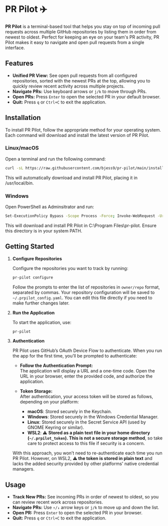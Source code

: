 # PR Pilot ✈️

**PR Pilot** is a terminal-based tool that helps you stay on top of incoming pull requests across multiple GitHub repositories by listing them in order from newest to oldest. Perfect for keeping an eye on your team's PR activity, PR Pilot makes it easy to navigate and open pull requests from a single interface.

## Features

- **Unified PR View:** See open pull requests from all configured repositories, sorted with the newest PRs at the top, allowing you to quickly review recent activity across multiple projects.
- **Navigate PRs:** Use keyboard arrows or `j/k` to move through PRs.
- **Open PRs:** Press `Enter` to open the selected PR in your default browser.
- **Quit:** Press `q` or `Ctrl+C` to exit the application.

## Installation

To install PR Pilot, follow the appropriate method for your operating system. Each command will download and install the latest version of PR Pilot.

### Linux/macOS

Open a terminal and run the following command:

```bash
curl -sL https://raw.githubusercontent.com/bjess9/pr-pilot/main/install.sh | bash
```

This will automatically download and install PR Pilot, placing it in /usr/local/bin.

### Windows

Open PowerShell as Adminsitrator and run:

```bash
Set-ExecutionPolicy Bypass -Scope Process -Force; Invoke-WebRequest -Uri "https://raw.githubusercontent.com/bjess9/pr-pilot/main/install.ps1" -OutFile "install.ps1"; .\install.ps1
```

This will download and install PR Pilot in C:\Program Files\pr-pilot. Ensure this directory is in your system PATH.

## Getting Started

1. **Configure Repositories**

    Configure the repositories you want to track by running:

    ```bash
    pr-pilot configure
    ```

    Follow the prompts to enter the list of repositories in `owner/repo` format, separated by commas. Your repository configuration will be saved to `~/.prpilot_config.yaml`. You can edit this file directly if you need to make further changes later.

2. **Run the Application**

    To start the application, use:

    ```bash
    pr-pilot
    ```

3. **Authentication**

   PR Pilot uses GitHub’s OAuth Device Flow to authenticate. When you run the app for the first time, you’ll be prompted to authenticate:

   - **Follow the Authentication Prompt:**  
     The application will display a URL and a one-time code. Open the URL in your browser, enter the provided code, and authorize the application.

   - **Token Storage:**  
     After authentication, your access token will be stored as follows, depending on your platform:

     - **macOS**: Stored securely in the Keychain.
     - **Windows**: Stored securely in the Windows Credential Manager.
     - **Linux**: Stored securely in the Secret Service API (used by GNOME Keyring or similar).
     - **WSL2**: ⚠️ **Stored as a plain text file in your home directory (`~/.prpilot_token`). This is not a secure storage method**, so take care to protect access to this file if security is a concern.

   With this approach, you won’t need to re-authenticate each time you run PR Pilot. However, on WSL2, **⚠️ the token is stored in plain text** and lacks the added security provided by other platforms' native credential managers.

## Usage

- **Track New PRs:** See incoming PRs in order of newest to oldest, so you can review recent work across repositories.
- **Navigate PRs:** Use `↑/↓` arrow keys or `j/k` to move up and down the list.
- **Open PR:** Press `Enter` to open the selected PR in your browser.
- **Quit:** Press `q` or `Ctrl+C` to exit the application.
